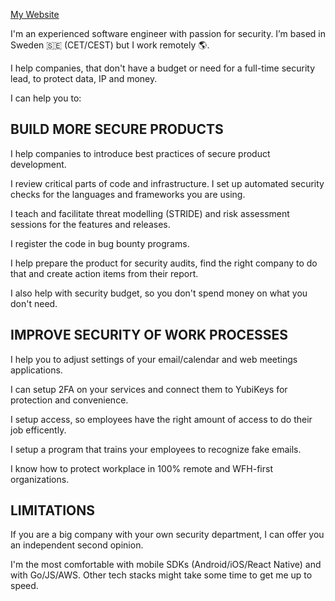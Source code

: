 [My Website](https://www.ffconsulting.org)

I'm an experienced software engineer with passion for security. I’m based in Sweden 🇸🇪 (CET/CEST) but I work remotely 🌎.

I help companies, that don't have a budget or need for a full-time security lead, to protect data, IP and money.

I can help you to:

## BUILD MORE SECURE PRODUCTS

I help companies to introduce best practices of secure product development. 

I review critical parts of code and infrastructure. I set up automated security checks for the languages and frameworks you are using.

I teach and facilitate threat modelling (STRIDE) and risk assessment sessions for the features and releases.

I register the code in bug bounty programs. 

I help prepare the product for security audits, find the right company to do that and create action items from their report.

I also help with security budget, so you don't spend money on what you don't need.

## IMPROVE SECURITY OF WORK PROCESSES

I help you to adjust settings of your email/calendar and web meetings applications. 

I can setup 2FA on your services and connect them to YubiKeys for protection and convenience.

I setup access, so employees have the right amount of access to do their job efficently. 

I setup a program that trains your employees to recognize fake emails.

I know how to protect workplace in 100% remote and WFH-first organizations.

## LIMITATIONS

If you are a big company with your own security department, I can offer you an independent second opinion.

I'm the most comfortable with mobile SDKs (Android/iOS/React Native) and with Go/JS/AWS. Other tech stacks might take some time to get me up to speed.
